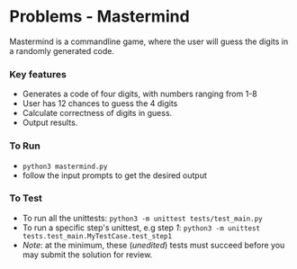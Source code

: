# Problems - Mastermind

Mastermind is a commandline game, where the user will guess the digits in a randomly generated code.

### Key features

* Generates a code of four digits, with numbers ranging from 1-8
* User has 12 chances to guess the 4 digits
* Calculate correctness of digits in guess.
* Output results.

### To Run

* `python3 mastermind.py`
* follow the input prompts to get the desired output

### To Test

* To run all the unittests: `python3 -m unittest tests/test_main.py`
* To run a specific step's unittest, e.g step *1*: `python3 -m unittest tests.test_main.MyTestCase.test_step1`
* _Note_: at the minimum, these (*unedited*) tests must succeed before you may submit the solution for review.

